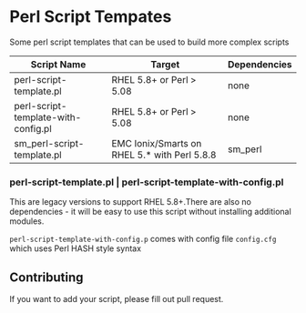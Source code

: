 Perl Script Tempates
=============

Some perl script templates that can be used to build more complex scripts

Script Name                          | Target                  | Dependencies
-------------------------------------|-------------------------|--------------
perl-script-template.pl              | RHEL 5.8+ or Perl > 5.08 | none
perl-script-template-with-config.pl  | RHEL 5.8+ or Perl > 5.08 | none
sm_perl-script-template.pl           | EMC Ionix/Smarts on RHEL 5.* with Perl 5.8.8 | sm_perl

### perl-script-template.pl | perl-script-template-with-config.pl

This are legacy versions to support RHEL 5.8+.There are also no dependencies - it will be easy to use this script without installing additional modules.

`perl-script-template-with-config.p` comes with config file `config.cfg` which uses Perl HASH style syntax


Contributing
-------------
If you want to add your script, please fill out pull request.
